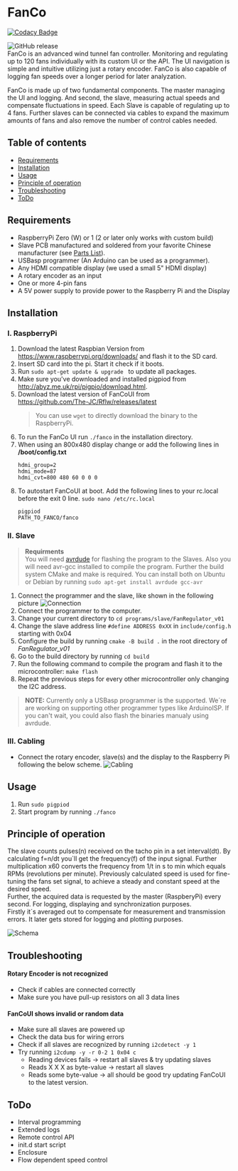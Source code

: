 # FanCo

[![Codacy Badge](https://api.codacy.com/project/badge/Grade/e620460b83344056b6eef0aaacb07cdc)](https://app.codacy.com/manual/The-JC/FanCo?utm_source=github.com&utm_medium=referral&utm_content=The-JC/FanCo&utm_campaign=Badge_Grade_Dashboard)

![GitHub release](https://img.shields.io/github/v/release/The-JC/FanCo?color=brightgreen&include_prereleases)  
FanCo is an advanced wind tunnel fan controller. Monitoring and regulating up to 120 fans individually with its custom UI or the API. 
The UI navigation is simple and intuitive utilizing just a rotary encoder.
FanCo is also capable of logging fan speeds over a longer period for later analyzation. 

FanCo is made up of two fundamental components. The master managing the UI and logging. And second, the slave, measuring actual speeds and compensate fluctuations in speed. Each Slave is capable of regulating up to 4 fans. Further slaves can be connected via cables to expand the maximum amounts of fans and also remove the number of control cables needed. 

## Table of contents
- [Requirements](#Requirements)
- [Installation](#Installation)
- [Usage](#Usage)
- [Principle of operation](#Principle%20of%20operation)
- [Troubleshooting](#Troubleshooting)
- [ToDo](#ToDo)

## Requirements
- RaspberryPi Zero (W) or 1 (2 or later only works with custom build)
- Slave PCB manufactured and soldered from your favorite Chinese manufacturer (see [Parts List](/circuits/slave/bom.pdf)).
- USBasp programmer (An Arduino can be used as a programmer).
- Any HDMI compatible display (we used a small 5" HDMI display)
- A rotary encoder as an input
- One or more 4-pin fans
- A 5V power supply to provide power to the Raspberry Pi and the Display

## Installation
### I. RaspberryPi  
1. Download the latest Raspbian Version from https://www.raspberrypi.org/downloads/ and flash it to the SD card.
2. Insert SD card into the pi. Start it check if it boots.
3. Run ```sudo apt-get update & upgrade ``` to update all packages.
4. Make sure you've downloaded and installed pigpiod from http://abyz.me.uk/rpi/pigpio/download.html.
5. Download the latest version of FanCoUI from  
https://github.com/The-JC/Rflw/releases/latest
    > You can use ```wget``` to directly download the binary to the RaspberryPi.
6. To run the FanCo UI run ```./fanco``` in the installation directory.
7. When using an 800x480 display change or add the following lines in  
**/boot/config.txt**
    ```
    hdmi_group=2
    hdmi_mode=87
    hdmi_cvt=800 480 60 0 0 0
    ```
8. To autostart FanCoUI at boot. Add the following lines to your rc.local before the exit 0 line.
```sudo nano /etc/rc.local```
    ```
    pigpiod
    PATH_TO_FANCO/fanco
    ```

### II. Slave
> **Requirments**  
>You will need [avrdude](http://www.nongnu.org/avrdude/) for flashing the program to the Slaves.
>Also you will need avr-gcc installed to compile the program.
>Further the build system CMake and make is required.
>You can install both on Ubuntu or Debian by running ```sudo apt-get install avrdude gcc-avr```
1. Connect the programmer and the slave, like shown in the following picture
![Connection](/docs/images/programming.svg)
2. Connect the programmer to the computer.
3. Change your current directory to ```cd programs/slave/FanRegulator_v01```
4. Change the slave address line ```#define ADDRESS 0xXX``` in ```include/config.h``` starting with 0x04
5. Configure the build by running ```cmake -B build .``` in the root directory of *FanRegulator_v01*
6. Go to the build directory by running ```cd build```
7. Run the following command to compile the program and flash it to the microcontroller: ```make flash```
8. Repeat the previous steps for every other microcontroller only changing the I2C address.

>**NOTE:** Currently only a USBasp programmer is the supported. We´re are working on supporting other programmer types like ArduinoISP. If you can't wait, you could also flash the binaries manualy using avrdude.

### III. Cabling
- Connect the rotary encoder, slave(s) and the display to the Raspberry Pi following the below scheme.
![Cabling](/docs/images/cabling.svg)

## Usage
1. Run ```sudo pigpiod```
2. Start program by running ```./fanco```

## Principle of operation
The slave counts pulses(n) received on the tacho pin in a set interval(dt). By calculating f=n/dt you`ll get the frequency(f) of the input signal. Further multiplication x60 converts the frequency from 1/t in s to min which equals RPMs (revolutions per minute).
Previously calculated speed is used for fine-tuning the fans set signal, to achieve a steady and constant speed at the desired speed.  
Further, the acquired data is requested by the master (RaspberyPi) every second. For logging, displaying and synchronization purposes.  
Firstly it´s averaged out to compensate for measurement and transmission errors. It later gets stored for logging and plotting purposes.

![Schema](/docs/images/schema.svg)

## Troubleshooting
#### Rotary Encoder is not recognized
- Check if cables are connected correctly
- Make sure you have pull-up resistors on all 3 data lines

#### FanCoUI shows invalid or random data
- Make sure all slaves are powered up
- Check the data bus for wiring errors
- Check if all slaves are recognized by running ```i2cdetect -y 1```
- Try running ```i2cdump -y -r 0-2 1 0x04 c```
    - Reading devices fails -> restart all slaves & try updating slaves
    - Reads X X X as byte-value -> restart all slaves
    - Reads some byte-value -> all should be good try updating FanCoUI to the latest version.

## ToDo
- Interval programming
- Extended logs
- Remote control API
- init.d start script
- Enclosure
- Flow dependent speed control